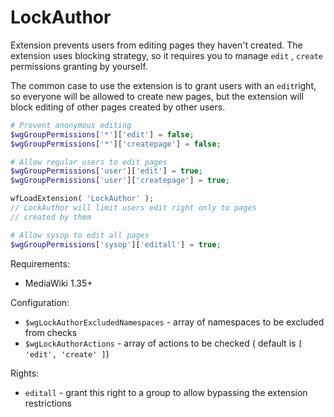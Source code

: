 LockAuthor
==========

Extension prevents users from editing pages they haven't created.
The extension uses blocking strategy, so it requires you to manage
`edit` , `create` permissions granting by yourself.

The common case to use the extension is to grant users with an 
`edit`right, so everyone will be allowed to create new pages,
but the extension will block editing of other pages created by
other users.

```php
# Prevent anonymous editing
$wgGroupPermissions['*']['edit'] = false;
$wgGroupPermissions['*']['createpage'] = false;

# Allow regular users to edit pages
$wgGroupPermissions['user']['edit'] = true;
$wgGroupPermissions['user']['createpage'] = true;

wfLoadExtension( 'LockAuthor' );
// LockAuthor will limit users edit right only to pages
// created by them

# Allow sysop to edit all pages
$wgGroupPermissions['sysop']['editall'] = true;
```

Requirements:
* MediaWiki 1.35+

Configuration:
* `$wgLockAuthorExcludedNamespaces` - array of namespaces to be 
  excluded from checks
* `$wgLockAuthorActions` - array of actions to be checked 
  ( default is `[ 'edit', 'create' ]`)

Rights:
* `editall` - grant this right to a group to allow bypassing the 
  extension restrictions
